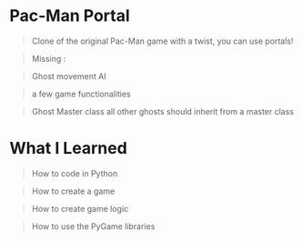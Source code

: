 # Pac-Man Portal

> Clone of the original Pac-Man game with a twist, you can use portals!

> Missing : 

  > Ghost movement AI
  
  > a few game functionalities
  
  > Ghost Master class all other ghosts should inherit from a master class

# What I Learned

> How to code in Python

> How to create a game 

> How to create game logic

> How to use the PyGame libraries
